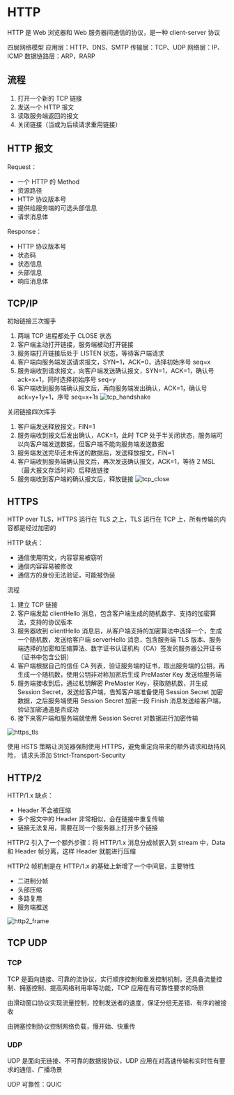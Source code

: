 # HTTP

HTTP 是 Web 浏览器和 Web 服务器间通信的协议，是一种 client-server 协议

四层网络模型
应用层：HTTP、DNS、SMTP
传输层：TCP、UDP
网络层：IP、ICMP
数据链路层：ARP，RARP

## 流程
1. 打开一个新的 TCP 链接
2. 发送一个 HTTP 报文
3. 读取服务端返回的报文
4. 关闭链接（当或为后续请求重用链接）

## HTTP 报文

Request：
* 一个 HTTP 的 Method
* 资源路径
* HTTP 协议版本号
* 提供给服务端的可选头部信息
* 请求消息体

Response：
* HTTP 协议版本号
* 状态码
* 状态信息
* 头部信息
* 响应消息体


## TCP/IP

初始链接三次握手
1. 两端 TCP 进程都处于 CLOSE 状态
2. 客户端主动打开链接，服务端被动打开链接
3. 服务端打开链接后处于 LISTEN 状态，等待客户端请求
4. 客户端向服务端发送请求报文，SYN=1，ACK=0，选择初始序号 seq=x
5. 服务端收到请求报文，向客户端发送确认报文，SYN=1，ACK=1，确认号 ack=x+1，同时选择初始序号 seq=y
6. 客户端收到服务端确认报文后，再向服务端发出确认，ACK=1，确认号 ack=y+1y+1，序号 seq=x+1s
![tcp_handshake](tcp_handshake.jpg)

关闭链接四次挥手
1. 客户端发送释放报文，FIN=1
2. 服务端收到报文后发出确认，ACK=1，此时 TCP 处于半关闭状态，服务端可以向客户端发送数据，但客户端不能向服务端发送数据
3. 服务端发送完毕还未传送的数据后，发送释放报文，FIN=1
4. 客户端收到服务端确认报文后，再次发送确认报文，ACK=1，等待 2 MSL（最大报文存活时间）后释放链接
5. 服务端收到客户端的确认报文后，释放链接
![tcp_close](tcp_close.jpg)

## HTTPS

HTTP over TLS，HTTPS 运行在 TLS 之上，TLS 运行在 TCP 上，所有传输的内容都是经过加密的

HTTP 缺点：
* 通信使用明文，内容容易被窃听
* 通信内容容易被修改
* 通信方的身份无法验证，可能被伪装

流程
1. 建立 TCP 链接
2. 客户端发起 clientHello 消息，包含客户端生成的随机数字、支持的加密算法，支持的协议版本
3. 服务器收到 clientHello 消息后，从客户端支持的加密算法中选择一个，生成一个随机数，发送给客户端 serverHello 消息，包含服务端 TLS 版本、服务端选择的加密和压缩算法、数字证书认证机构（CA）签发的服务器公开证书（证书中包含公钥）
4. 客户端根据自己的信任 CA 列表，验证服务端的证书，取出服务端的公钥，再生成一个随机数，使用公钥非对称加密后生成 PreMaster Key 发送给服务端
5. 服务端接收到后，通过私钥解密 PreMaster Key，获取随机数，并生成 Session Secret，发送给客户端，告知客户端准备使用 Session Secret 加密数据，之后服务端使用 Session Secret 加密一段 Finish 消息发送给客户端，验证加密通道是否成功
6. 接下来客户端和服务端就使用 Session Secret 对数据进行加密传输

![https_tls](https_tls.png)

使用 HSTS 策略让浏览器强制使用 HTTPS，避免重定向带来的额外请求和劫持风险， 请求头添加 Strict-Transport-Security

## HTTP/2

HTTP/1.x 缺点：
* Header 不会被压缩
* 多个报文中的 Header 非常相似，会在链接中重复传输
* 链接无法复用，需要在同一个服务器上打开多个链接

HTTP/2 引入了一个额外步骤：将 HTTP/1.x 消息分成帧嵌入到 stream 中，Data 和 Header 帧分离，这样 Header 就能进行压缩

HTTP/2 帧机制是在 HTTP/1.x 的基础上新增了一个中间层，主要特性
* 二进制分帧
* 头部压缩
* 多路复用
* 服务端推送

![http2_frame](http2_frame.png)

## TCP UDP


### TCP
TCP 是面向链接、可靠的流协议，实行顺序控制和重发控制机制，还具备流量控制、拥塞控制、提高网络利用率等功能，TCP 应用在有可靠性要求的场景

由滑动窗口协议实现流量控制，控制发送者的速度，保证分组无差错、有序的被接收

由拥塞控制协议控制网络负载，慢开始、快重传


### UDP
UDP 是面向无链接、不可靠的数据报协议，UDP 应用在对高速传输和实时性有要求的通信、广播场景

UDP 可靠性：QUIC
